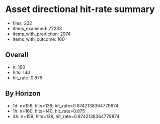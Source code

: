 # Asset directional hit-rate summary
- files: 232
- items_examined: 72233
- items_with_prediction: 2974
- items_with_outcome: 160

## Overall
- n: 160
- hits: 140
- hit_rate: 0.875

## By Horizon
- 1d: n=159, hits=139, hit_rate=0.8742138364779874
- 1h: n=160, hits=140, hit_rate=0.875
- 4h: n=159, hits=139, hit_rate=0.8742138364779874
